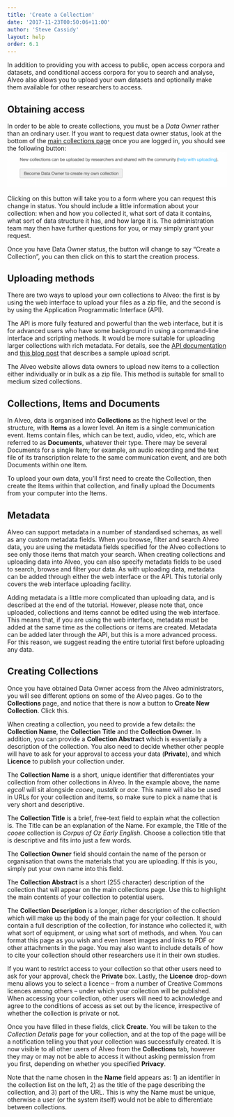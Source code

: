 ```yaml
---
title: 'Create a Collection'
date: '2017-11-23T00:50:06+11:00'
author: 'Steve Cassidy'
layout: help
order: 6.1
---
```


In addition to providing you with access to public, open access corpora and datasets, and conditional access corpora for you to search and analyse, Alveo also allows you to upload your own datasets and optionally make them available for other researchers to access.

## Obtaining access

In order to be able to create collections, you must be a *Data Owner* rather than an ordinary user. If you want to request data owner status, look at the bottom of the [main collections page](https://app.alveo.edu.au/) once you are logged in, you should see the following button:![screen shot of button to request data owner status](/assets/files/2017/12/Screen-Shot-2017-12-05-at-8.43.45-am-1024x164.png)

Clicking on this button will take you to a form where you can request this change in status. You should include a little information about your collection: when and how you collected it, what sort of data it contains, what sort of data structure it has, and how large it is. The administration team may then have further questions for you, or may simply grant your request.

Once you have Data Owner status, the button will change to say “Create a Collection”, you can then click on this to start the creation process.

## Uploading methods

There are two ways to upload your own collections to Alveo: the first is by using the web interface to upload your files as a zip file, and the second is by using the Application Programmatic Interface (API).

The API is more fully featured and powerful than the web interface, but it is for advanced users who have some background in using a command-line interface and scripting methods. It would be more suitable for uploading larger collections with rich metadata. For details, see the [API documentation](http://alveo.edu.au/help/http-api-reference/) and [this blog post](/2016/08/19/uploading-data-to-alveo) that describes a sample upload script.

The Alveo website allows data owners to upload new items to a collection either individually or in bulk as a zip file. This method is suitable for small to medium sized collections.

## Collections, Items and Documents

In Alveo, data is organised into **Collections** as the highest level or the structure, with **Items** as a lower level. An item is a single communication event. Items contain files, which can be text, audio, video, etc, which are referred to as **Documents**, whatever their type. There may be several Documents for a single Item; for example, an audio recording and the text file of its transcription relate to the same communication event, and are both Documents within one Item.

To upload your own data, you’ll first need to create the Collection, then create the Items within that collection, and finally upload the Documents from your computer into the Items.

## Metadata

Alveo can support metadata in a number of standardised schemas, as well as any custom metadata fields. When you browse, filter and search Alveo data, you are using the metadata fields specified for the Alveo collections to see only those items that match your search. When creating collections and uploading data into Alveo, you can also specify metadata fields to be used to search, browse and filter your data. As with uploading data, metadata can be added through either the web interface or the API. This tutorial only covers the web interface uploading facility.

Adding metadata is a little more complicated than uploading data, and is described at the end of the tutorial. However, please note that, once uploaded, collections and items cannot be edited using the web interface. This means that, if you are using the web interface, metadata must be added at the same time as the collections or items are created. Metadata can be added later through the API, but this is a more advanced process. For this reason, we suggest reading the entire tutorial first before uploading any data.

## Creating Collections

Once you have obtained Data Owner access from the Alveo administrators, you will see different options on some of the Alveo pages. Go to the **Collections** page, and notice that there is now a button to **Create New Collection**. Click this.

When creating a collection, you need to provide a few details: the **Collection Name**, the **Collection Title** and the **Collection Owner**. In addition, you can provide a **Collection Abstract** which is essentially a description of the collection. You also need to decide whether other people will have to ask for your approval to access your data (**Private**), and which **Licence** to publish your collection under.

The **Collection Name** is a short, unique identifier that differentiates your collection from other collections in Alveo. In the example above, the name *egcoll* will sit alongside *cooee*, *austalk* or *ace*. This name will also be used in URLs for your collection and items, so make sure to pick a name that is very short and descriptive.

The **Collection Title** is a brief, free-text field to explain what the collection is. The Title can be an explanation of the Name. For example, the Title of the *cooee* collection is *Corpus of Oz Early English*. Choose a collection title that is descriptive and fits into just a few words.

The **Collection Owner** field should contain the name of the person or organisation that owns the materials that you are uploading. If this is you, simply put your own name into this field.

The **Collection Abstract** is a short (255 character) description of the collection that will appear on the main collections page. Use this to highlight the main contents of your collection to potential users.

The **Collection Description** is a longer, richer description of the collection which will make up the body of the main page for your collection. It should contain a full description of the collection, for instance who collected it, with what sort of equipment, or using what sort of methods, and when. You can format this page as you wish and even insert images and links to PDF or other attachments in the page. You may also want to include details of how to cite your collection should other researchers use it in their own studies.

If you want to restrict access to your collection so that other users need to ask for your approval, check the **Private** box. Lastly, the **Licence** drop-down menu allows you to select a licence – from a number of Creative Commons licences among others – under which your collection will be published. When accessing your collection, other users will need to acknowledge and agree to the conditions of access as set out by the licence, irrespective of whether the collection is private or not.

Once you have filled in these fields, click **Create**. You will be taken to the *Collection Details* page for your collection, and at the top of the page will be a notification telling you that your collection was successfully created. It is now visible to all other users of Alveo from the **Collections** tab, however they may or may not be able to access it without asking permission from you first, depending on whether you specified **Privacy**.

Note that the name chosen in the **Name** field appears as: 1) an identifier in the collection list on the left, 2) as the title of the page describing the collection, and 3) part of the URL. This is why the Name must be unique, otherwise a user (or the system itself) would not be able to differentiate between collections.